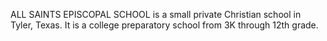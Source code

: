 ALL SAINTS EPISCOPAL SCHOOL is a small private Christian school in Tyler, Texas. It is a college preparatory school from 3K through 12th grade.
